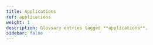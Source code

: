 ```yaml
---
title: Applications
ref: applications
weight: 1
description: Glossary entries tagged **applications**.
sidebar: false
---
```


